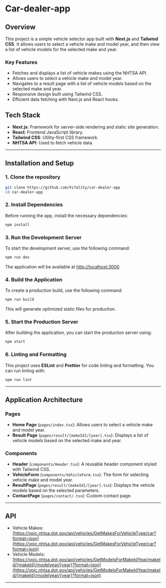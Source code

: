 
# Car-dealer-app

## Overview

This project is a simple vehicle selector app built with **Next.js** and **Tailwind CSS**. It allows users to select a vehicle make and model year, and then view a list of vehicle models for the selected make and year.

### Key Features

- Fetches and displays a list of vehicle makes using the NHTSA API.
- Allows users to select a vehicle make and model year.
- Navigates to a result page with a list of vehicle models based on the selected make and year.
- Responsive design built using Tailwind CSS.
- Efficient data fetching with Next.js and React hooks.

## Tech Stack

- **Next.js**: Framework for server-side rendering and static site generation.
- **React**: Frontend JavaScript library.
- **Tailwind CSS**: Utility-first CSS framework.
- **NHTSA API**: Used to fetch vehicle data.

---

## Installation and Setup

### 1. Clone the repository

```bash
git clone https://github.com/Vi7ality/car-dealer-app
cd car-dealer-app
```

### 2. Install Dependencies

Before running the app, install the necessary dependencies:

```bash
npm install
```

### 3. Run the Development Server

To start the development server, use the following command:

```bash
npm run dev
```

The application will be available at [http://localhost:3000](http://localhost:3000).

### 4. Build the Application

To create a production build, use the following command:

```bash
npm run build
```

This will generate optimized static files for production.

### 5. Start the Production Server

After building the application, you can start the production server using:

```bash
npm start
```

### 6. Linting and Formatting

This project uses **ESLint** and **Prettier** for code linting and formatting. You can run linting with:

```bash
npm run lint
```

---

## Application Architecture

### Pages

- **Home Page** (`pages/index.tsx`): Allows users to select a vehicle make and model year.
- **Result Page** (`pages/result/[makeId]/[year].tsx`): Displays a list of vehicle models based on the selected make and year.

### Components

- **Header** (`components/Header.tsx`): A reusable header component styled with Tailwind CSS.
- **VehicleForm** (`components/VehicleForm.tsx`): The form for selecting vehicle make and model year.
- **ResultPage** (`pages/result/[makeId]/[year].tsx`): Displays the vehicle models based on the selected parameters.
- **ContactPage** (`pages/contact/.tsx`): Custom contact page.

---

## API

- Vehicle Makes: [https://vpic.nhtsa.dot.gov/api/vehicles/GetMakesForVehicleType/car?format=json](https://vpic.nhtsa.dot.gov/api/vehicles/GetMakesForVehicleType/car?format=json)
- Vehicle Models: [https://vpic.nhtsa.dot.gov/api/vehicles/GetModelsForMakeIdYear/makeId/{makeId}/modelyear/{year}?format=json](https://vpic.nhtsa.dot.gov/api/vehicles/GetModelsForMakeIdYear/makeId/{makeId}/modelyear/{year}?format=json)

---




